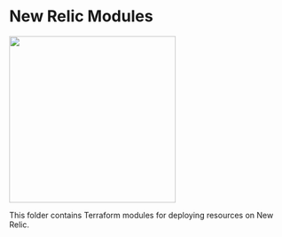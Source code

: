 # New Relic Modules

[<img src="https://newrelic.com/assets/newrelic/source/NewRelic-logo-bug.svg" width="300px">](https://docs.newrelic.com/ "New Relic Documentation")

This folder contains Terraform modules for deploying resources on New Relic.
